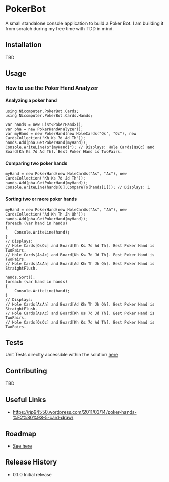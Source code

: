 PokerBot
========

A small standalone console application to build a Poker Bot.
I am building it from scratch during my free time with TDD in mind.

## Installation

TBD

## Usage

### How to use the Poker Hand Analyzer

#### Analyzing a poker hand
```
using Nicomputer.PokerBot.Cards;
using Nicomputer.PokerBot.Cards.Hands;

var hands = new List<PokerHand>();
var pha = new PokerHandAnalyzer();
var myHand = new PokerHand(new HoleCards("Qs", "Qc"), new CardsCollection("Kh Ks 7d Ad Th"));
hands.Add(pha.GetPokerHand(myHand));
Console.WriteLine($"{myHand}"); // Displays: Hole Cards[QsQc] and Board[Kh Ks 7d Ad Th]. Best Poker Hand is TwoPairs.
```

#### Comparing two poker hands
```
myHand = new PokerHand(new HoleCards("As", "Ac"), new CardsCollection("Kh Ks 7d Jd Th"));
hands.Add(pha.GetPokerHand(myHand));
Console.WriteLine(hands[0].CompareTo(hands[1])); // Displays: 1
```

#### Sorting two or more poker hands
```
myHand = new PokerHand(new HoleCards("As", "Ah"), new CardsCollection("Ad Kh Th Jh Qh"));
hands.Add(pha.GetPokerHand(myHand));
foreach (var hand in hands)
{
	Console.WriteLine(hand);
}
// Displays:
// Hole Cards[QsQc] and Board[Kh Ks 7d Ad Th]. Best Poker Hand is TwoPairs.
// Hole Cards[AsAc] and Board[Kh Ks 7d Jd Th]. Best Poker Hand is TwoPairs.
// Hole Cards[AsAh] and Board[Ad Kh Th Jh Qh]. Best Poker Hand is StraightFlush.

hands.Sort();
foreach (var hand in hands)
{
	Console.WriteLine(hand);
}
// Displays:
// Hole Cards[AsAh] and Board[Ad Kh Th Jh Qh]. Best Poker Hand is StraightFlush.
// Hole Cards[AsAc] and Board[Kh Ks 7d Jd Th]. Best Poker Hand is TwoPairs.
// Hole Cards[QsQc] and Board[Kh Ks 7d Ad Th]. Best Poker Hand is TwoPairs.
```



## Tests

Unit Tests direclty accessible within the solution [here](https://github.com/Elgolfin/PokerBot/tree/master/PokerBotUnitTests)

## Contributing

TBD

## Useful Links
* https://rip94550.wordpress.com/2011/03/14/poker-hands-%E2%80%93-5-card-draw/

## Roadmap

* [See here](https://github.com/Elgolfin/PokerBot/blob/master/Roadmap.md)

## Release History

* 0.1.0 Initial release